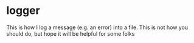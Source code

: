 # logger
This is how I log a message (e.g. an error) into a file. This is not how you should do, but hope it will be helpful for some folks
